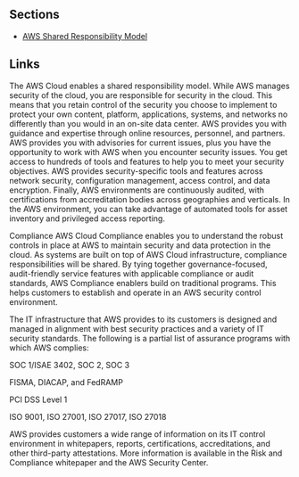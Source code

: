## Sections

- [AWS Shared Responsibility Model](#Shared-Responsibility-of-Model)

## Links

The AWS Cloud enables a shared responsibility model. While AWS manages security of the cloud, you are responsible for security in the cloud. This means that you retain control of the security you choose to implement to protect your own content, platform, applications, systems, and networks no differently than you would in an on-site data center.
AWS provides you with guidance and expertise through online resources, personnel, and partners. AWS provides you with advisories for current issues, plus you have the opportunity to work with AWS when you encounter security issues.
You get access to hundreds of tools and features to help you to meet your security objectives. AWS provides security-specific tools and features across network security, configuration management, access control, and data encryption.
Finally, AWS environments are continuously audited, with certifications from accreditation bodies across geographies and verticals. In the AWS environment, you can take advantage of automated tools for asset inventory and privileged access reporting.

Compliance
AWS Cloud Compliance enables you to understand the robust controls in place at AWS to maintain security and data protection in the cloud. As systems are built on top of AWS Cloud infrastructure, compliance responsibilities will be shared. By tying together governance-focused, audit-friendly service features with applicable compliance or audit standards, AWS Compliance enablers build on traditional programs. This helps customers to establish and operate in an AWS security control environment.

The IT infrastructure that AWS provides to its customers is designed and managed in alignment with best security practices and a variety of IT security standards. The following is a partial list of assurance programs with which AWS complies:

SOC 1/ISAE 3402, SOC 2, SOC 3

FISMA, DIACAP, and FedRAMP

PCI DSS Level 1

ISO 9001, ISO 27001, ISO 27017, ISO 27018

AWS provides customers a wide range of information on its IT control environment in whitepapers, reports, certifications, accreditations, and other third-party attestations. More information is available in the Risk and Compliance whitepaper and the AWS Security Center.